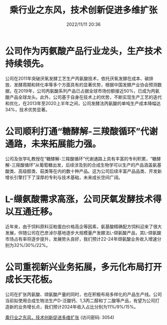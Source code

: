 ﻿---
title: 乘行业之东风，技术创新促进多维扩张
date: 2022/11/11 20:36
tags:
- 医疗
- 公司深度研究
updated: 1970-01-01 08:00:00
---

# 公司作为丙氨酸产品行业龙头，生产技术持续领先。
公司在2011年突破厌氧发酵工艺生产丙氨酸技术，依托厌氧发酵在成本、碳排放、发酵周期和转化率等多个方面具有的显著优势，根据中国发酵产业协会预测数据，在2019年，公司丙氨酸系列产品已占据全球市场份额接近50%，已成为丙氨酸产品全球龙头。此外，公司基于自身在技术上的优势，不断实现生产工艺的迭代和优化，在2013年至2020上半年之间，公司发酵法丙氨酸的单吨生产成本降幅达34%，技术优势显著。

# 公司顺利打通“糖酵解-三羧酸循环”代谢通路，未来拓展能力强。
公司及张学礼教授在“糖酵解-三羧酸循环”代谢通路上具有丰富的专利积累，“糖酵解-三羧酸循环”从葡萄糖出发，后续涉及到的合成生物学可以生产的产品涵盖氨基酸类、高级醇类、萜类等在内的数十种产品。这为公司后续丰富产品品类、开发新增长引擎打下了深厚的专利与技术基础，未来成长空间广阔。
<!--more-->
# L-缬氨酸需求高涨，公司厌氧发酵技术得以互通迁移。
近年来，由于饲料原料豆粕蛋白价格高企等因素，氨基酸精确配方饲料迎来了很大发展，伴随公司在巴彦淖尔基地逐步大规模量产发酵法L-缬氨酸产品，其L-缬氨酸市场占有率将逐步提升，发展势头良好，我们预计22-24年缬氨酸业务收入增速分别为32%/30%/22%。

# 公司重视新兴业务拓展，多元化布局打开成长天花板。
公司在扩张丙氨酸、缬氨酸产量的同时，也在积极布局多样化的产品生产线。公司当前拟使用合成生物法生产D-泛酸钙、1,3丙二醇和丁二酸等产品，有望为公司打造新的业务增长点，我们预计2024年收入占比分别为11%/9%/15%。




[乘行业之东风，技术创新促进多维扩张](https://url12.ctfile.com/f/3948612-722963919-5139cf?p=3054)
(访问密码: 3054)
